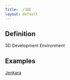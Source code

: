 ```yaml
---
Title: ./3DE
layout: default
---
```


Definition
----------

3D Development Environment

Examples
--------

[Jenkara]({{site.url}}/Jenkara "wikilink")
